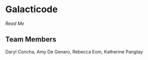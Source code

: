 # Galacticode

_Read Me_


## Team Members

Daryl Concha, Amy De Genaro, Rebecca Eom, Katherine Pangtay
